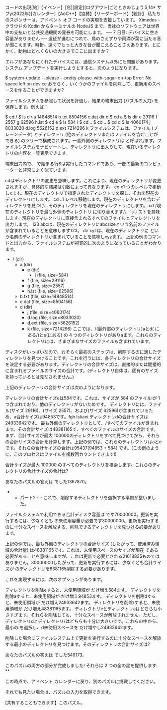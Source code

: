 コードの出現[約]【イベント】[店][設定][ログアウト]ごとときのじょうえ14*
   サブy{2022年}[カレンダー]【AoC++】【協賛】【リーダーボード】【統計】
私たちのスポンサーは、アドベント オブ コードの実現を支援しています。
Ximedes - クラウドの Kotlin からターミナルの NodeJS まで、当社のソフトウェアは世界中の支払いと公共交通機関の発券を可能にします。
--- 7 日目: デバイスに空き容量がありません ---
遠征が進むにつれて、鳥のさえずりや雨滴が葉に当たる音が聞こえます。時折、遠くでもっと大きな音が聞こえることさえあります。とにかく、動物はどれくらいの大きさでここに出ますか？

エルフがあなたにくれたデバイスには、通信システム以外にも問題があります。システム アップデートを実行しようとすると、次のようになります。

$ system-update --please --pretty-please-with-sugar-on-top
Error: No space left on device
おそらく、いくつかのファイルを削除して、更新用のスペースを作ることができますか?

ファイルシステムを参照して状況を評価し、結果の端末出力 (パズルの入力) を保存します。例えば：

$ cd /
$ ls
dir a
14848514 b.txt
8504156 c.dat
dir d
$ cd a
$ ls
dir e
29116 f
2557 g
62596 h.lst
$ cd e
$ ls
584 i
$ cd ..
$ cd ..
$ cd d
$ ls
4060174 j
8033020 d.log
5626152 d.ext
7214296 k
ファイルシステムは、ファイル (プレーンデータ) とディレクトリ (他のディレクトリまたはファイルを含むことができる) のツリーで構成されます。一番外側のディレクトリは と呼ばれ/ます。ファイルシステムをナビゲートし、ディレクトリに出入りして、現在いるディレクトリの内容を一覧表示できます。

端末出力内で、 で始まる行$は実行したコマンドであり、一部の最新のコンピューターと非常によく似ています。

cdはディレクトリの変更を意味します。これにより、現在のディレクトリが変更されますが、具体的な結果は引数によって異なります。
cd x1 つのレベルで移動しxます。現在のディレクトリで指定されたディレクトリを探し、それを現在のディレクトリにします。
cd ..1 レベル移動します。現在のディレクトリを含むディレクトリを見つけ、そのディレクトリを現在のディレクトリにします。
cd /現在のディレクトリを最も外側のディレクトリ に切り替えます/。
lsリストを意味します。現在のディレクトリに直接含まれるすべてのファイルとディレクトリを出力します。
123 abcは、現在のディレクトリにabcsizeという名前のファイルが含まれていることを意味します123。
dir xyzは、現在のディレクトリに という名前のディレクトリが含まれていることを意味しxyzます。
上記の例のコマンドと出力から、ファイルシステムが視覚的に次のようになっていることがわかります。

- / (dir)
  - a (dir)
    - e (dir)
      - i (file, size=584)
    - f (file, size=29116)
    - g (file, size=2557)
    - h.lst (file, size=62596)
  - b.txt (file, size=14848514)
  - c.dat (file, size=8504156)
  - d (dir)
    - j (file, size=4060174)
    - d.log (file, size=8033020)
    - d.ext (file, size=5626152)
    - k (file, size=7214296)
ここでは、/(最外部のディレクトリ)aとd( にある/)とe(にある) の 4 つのディレクトリがありaます。これらのディレクトリには、さまざまなサイズのファイルも含まれています。

ディスクがいっぱいなので、おそらく最初のステップは、削除するのに適したディレクトリを見つけることです。これを行うには、各ディレクトリの合計サイズを決定する必要があります。ディレクトリの合計サイズは、直接的または間接的に含まれるファイルのサイズの合計です。(ディレクトリ自体は、固有のサイズを持っているとは見なされません。)

上記のディレクトリの合計サイズは次のようになります。

ディレクトリの合計サイズeは584です。これは、サイズが 584 のファイルiが 1 つ含まれており、他のディレクトリがないためです。
ディレクトリには、ファイル(サイズ 29116)、(サイズ 2557)、および(サイズ 62596)が含まれているため、a合計サイズは94853です。fgh.lstiaei
ディレクトリdの合計サイズは24933642です。
最も外側のディレクトリとして、/すべてのファイルが含まれます。その合計サイズは48381165で、すべてのファイルのサイズの合計です。
まず、合計サイズが最大 100000のディレクトリをすべて見つけてから、それらの合計サイズの合計を計算します。上記の例では、これらのディレクトリはaとeです。それらの合計サイズの合計は95437(94853 + 584) です。(この例のように、このプロセスはファイルを複数回カウントできます!)

合計サイズが最大 100000 のすべてのディレクトリを検索します。これらのディレクトリの合計サイズの合計は?

あなたのパズルの答えは でした1367870。

- - パート2 - -
これで、削除するディレクトリを選択する準備が整いました。

ファイルシステムで利用できる合計ディスク容量は です70000000。更新を実行するには、少なくとも の未使用容量が必要です30000000。更新を実行するのに十分なスペースを解放する、削除できるディレクトリを見つける必要があります。

上記の例では、最も外側のディレクトリの合計サイズ (したがって、使用済み領域の合計量) は48381165です。これは、未使用スペースのサイズが現在 である必要があることを意味しますが、これは更新で必要とされる21618835ものではありません。30000000したがって、更新を実行するには、少なくとも合計サイズが のディレクトリを8381165削除する必要があります。

これを実現するには、次のオプションがあります。

ディレクトリを削除eすると、未使用領域が だけ増え584ます。
ディレクトリを削除aすると、未使用領域が だけ増え94853ます。
ディレクトリを削除dすると、未使用領域が だけ増え24933642ます。
ディレクトリを削除/すると、未使用領域が だけ増え48381165ます。
ディレクトリeとディレクトリaはどちらも小さすぎます。それらを削除しても、十分なスペースが解放されません。ただし、ディレクトリdとディレクトリ/はどちらも十分に大きいです。これらの中から、最小の:を選択し、d未使用スペースを だけ増やし24933642ます。

削除した場合にファイルシステム上で更新を実行するのに十分なスペースを解放する最小のディレクトリを見つけます。そのディレクトリの合計サイズは?

あなたのパズルの答えは でした549173。

このパズルの両方の部分が完成しました! それらは 2 つの金の星を提供します: **

この時点で、アドベント カレンダーに戻り、別のパズルに挑戦してください。

それでも見たい場合は、パズルの入力を取得できます。

[共有することもできます】このパズル。
